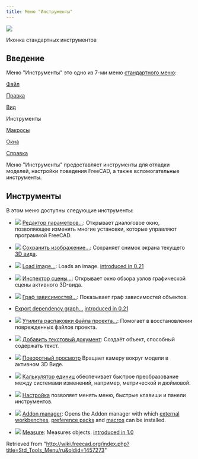 ```yaml
---
title: Меню "Инструменты"
---
```


![](/images/Freecad.svg)

Иконка стандартных инструментов

## Введение

Меню "Инструменты" это одно из 7-ми меню [стандартного меню](/Standard_Menu/ru "Standard Menu/ru"):

[Файл](/Std_File_Menu/ru "Std File Menu/ru")

[Правка](/Std_Edit_Menu/ru "Std Edit Menu/ru")

[Вид](/Std_View_Menu/ru "Std View Menu/ru")

Инструменты

[Макросы](/Std_Macro_Menu/ru "Std Macro Menu/ru")

[Окна](/Std_Windows_Menu/ru "Std Windows Menu/ru")

[Справка](/Std_Help_Menu/ru "Std Help Menu/ru")

Меню "Инструменты" предоставляет инструменты для отладки моделей, настройки поведения FreeCAD, а также вспомогательные инструменты.

## Инструменты

В этом меню доступны следующие инструменты:

- ![](/images/Std_DlgParameter.svg) [Редактор параметров...](/Std_DlgParameter/ru "Std DlgParameter/ru"): Открывает диалоговое окно, позволяющее изменять многие установки, которые управляют программой FreeCAD.

- ![](/images/Std_ViewScreenShot.svg) [Сохранить изображение...](/Std_ViewScreenShot/ru "Std ViewScreenShot/ru"): Сохраняет снимок экрана текущего [3D вида](/3D_view/ru "3D view/ru").

- ![](/images/Std_ViewLoadImage.svg) [Load image...](/Std_ViewLoadImage "Std ViewLoadImage"): Loads an image. [introduced in 0.21](/Release_notes_0.21 "Release notes 0.21")

- ![](/images/Std_SceneInspector.svg) [Инспектор сцены...](/Std_SceneInspector/ru "Std SceneInspector/ru"): Открывает окно обзора узлов графической сцены активного 3D-вида.

- ![](/images/Std_DependencyGraph.svg) [Граф зависимостей...](/Std_DependencyGraph/ru "Std DependencyGraph/ru"): Показывает граф зависимостей объектов.

* [Export dependency graph...](/Std_ExportDependencyGraph "Std ExportDependencyGraph") [introduced in 0.21](/Release_notes_0.21 "Release notes 0.21")

- ![](/images/Std_ProjectUtil.svg) [Утилита распаковки файла проекта...](/Std_ProjectUtil/ru "Std ProjectUtil/ru"): Помогает в восстановлении поврежденных файлов проекта.

- ![](/images/Std_TextDocument.svg) [Добавить текстовый документ](/Std_TextDocument/ru "Std TextDocument/ru"): Создаёт объект, способный содержать текст.

- ![](/images/Std_DemoMode.svg) [Поворотный просмотр](/Std_DemoMode/ru "Std DemoMode/ru") Вращает камеру вокруг модели в активном 3D Виде.

- ![](/images/Std_UnitsCalculator.svg) [Калькулятор единиц](/Std_UnitsCalculator/ru "Std UnitsCalculator/ru") обеспечивает быстрое преобразование между системами изменений, например, метрической и дюймовой.

- ![](/images/Std_DlgCustomize.svg) [Настройка](/Std_DlgCustomize/ru "Std DlgCustomize/ru") позволяет менять меню, быстрые клавиши и панели инструментов.

- ![](/images/Std_AddonMgr.svg) [Addon manager](/Std_AddonMgr "Std AddonMgr"): Opens the Addon manager with which [external workbenches](/External_workbenches "External workbenches"), [preference packs](/Preference_Packs "Preference Packs") and [macros](/Macros "Macros") can be installed.

- ![](/images/Std_Measure.svg) [Measure](/Std_Measure "Std Measure"): Measures objects. [introduced in 1.0](/Release_notes_1.0 "Release notes 1.0")

Retrieved from "<http://wiki.freecad.org/index.php?title=Std_Tools_Menu/ru&oldid=1457273>"

